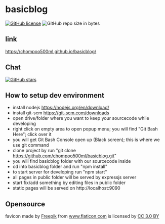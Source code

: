 # basicblog

[![GitHub license](https://img.shields.io/github/license/chompoo500ml/basicblog.svg)](https://github.com/chompoo500ml/basicblog/blob/master/LICENSE)
![GitHub repo size in bytes](https://img.shields.io/github/repo-size/chompoo500ml/basicblog.svg)

## link

https://chompoo500ml.github.io/basicblog/

## Chat

[![GitHub stars](https://img.shields.io/gitter/basicblog/chompoo500ml/basicblog.svg)](https://github.com/chompoo500ml/basicblog)

## How to setup dev environment

- install nodejs https://nodejs.org/en/download/
- install git-scm https://git-scm.com/downloads
- open drive/folder where you want to keep your sourcecode while developing
- right click on empty area to open popup menu; you will find "Git Bash Here"; click over it
- you will get Git Bash Console open up (Black screen); this is where we use git command
- clone project by run "git clone https://github.com/chompoo500ml/basicblog.git"
- you will find basicblog folder with our sourcecode inside
- cd into basicblog folder and run "npm install"
- to start server for developing run "npm start"
- all pages in public folder will be served by expressjs server
- start fix/add something by editing files in public folder
- static pages will be served on http://localhost:9090

## Opensource

<div>favicon made by <a href="http://www.freepik.com" title="Freepik">Freepik</a> from <a href="https://www.flaticon.com/" title="Flaticon">www.flaticon.com</a> is licensed by <a href="http://creativecommons.org/licenses/by/3.0/" title="Creative Commons BY 3.0" target="_blank">CC 3.0 BY</a></div>
